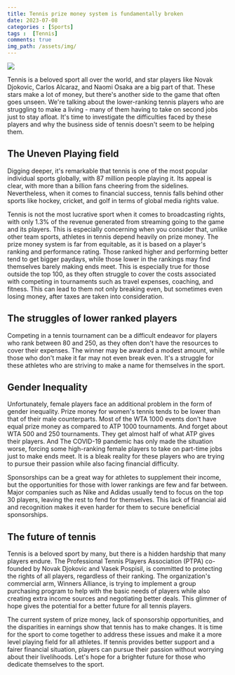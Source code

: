 ```yaml
---
title: Tennis prize money system is fundamentally broken
date: 2023-07-08
categories : [Sports]
tags :  [Tennis]
comments: true
img_path: /assets/img/
---
```

<img src="novak.jpeg">

Tennis is a beloved sport all over the world, and star players like Novak Djokovic, Carlos Alcaraz, and Naomi Osaka are a big part of that. These stars make a lot of money, but there's another side to the game that often goes unseen. We're talking about the lower-ranking tennis players who are struggling to make a living - many of them having to take on second jobs just to stay afloat. It's time to investigate the difficulties faced by these players and why the business side of tennis doesn't seem to be helping them.
## The Uneven Playing field

Digging deeper, it's remarkable that tennis is one of the most popular individual sports globally, with 87 million people playing it. Its appeal is clear, with more than a billion fans cheering from the sidelines. Nevertheless, when it comes to financial success, tennis falls behind other sports like hockey, cricket, and golf in terms of global media rights value.

Tennis is not the most lucrative sport when it comes to broadcasting rights, with only 1.3% of the revenue generated from streaming going to the game and its players. This is especially concerning when you consider that, unlike other team sports, athletes in tennis depend heavily on prize money. The prize money system is far from equitable, as it is based on a player's ranking and performance rating. Those ranked higher and performing better tend to get bigger paydays, while those lower in the rankings may find themselves barely making ends meet. This is especially true for those outside the top 100, as they often struggle to cover the costs associated with competing in tournaments such as travel expenses, coaching, and fitness. This can lead to them not only breaking even, but sometimes even losing money, after taxes are taken into consideration.
## The struggles of lower ranked players

Competing in a tennis tournament can be a difficult endeavor for players who rank between 80 and 250, as they often don't have the resources to cover their expenses. The winner may be awarded a modest amount, while those who don't make it far may not even break even. It's a struggle for these athletes who are striving to make a name for themselves in the sport.
## Gender Inequality

Unfortunately, female players face an additional problem in the form of gender inequality. Prize money for women's tennis tends to be lower than that of their male counterparts. Most of the WTA 1000 events don't have equal prize money as compared to ATP 1000 tournaments. And forget about WTA 500 and 250 tournaments. They get almost half of what ATP gives their players. And The COVID-19 pandemic has only made the situation worse, forcing some high-ranking female players to take on part-time jobs just to make ends meet. It is a bleak reality for these players who are trying to pursue their passion while also facing financial difficulty.

Sponsorships can be a great way for athletes to supplement their income, but the opportunities for those with lower rankings are few and far between. Major companies such as Nike and Adidas usually tend to focus on the top 30 players, leaving the rest to fend for themselves. This lack of financial aid and recognition makes it even harder for them to secure beneficial sponsorships.
## The future of tennis

Tennis is a beloved sport by many, but there is a hidden hardship that many players endure. The Professional Tennis Players Association (PTPA) co-founded by Novak Djokovic and Vasek Pospisil, is committed to protecting the rights of all players, regardless of their ranking. The organization's commercial arm, Winners Alliance, is trying to implement a group purchasing program to help with the basic needs of players while also creating extra income sources and negotiating better deals. This glimmer of hope gives the potential for a better future for all tennis players.

The current system of prize money, lack of sponsorship opportunities, and the disparities in earnings show that tennis has to make changes. It is time for the sport to come together to address these issues and make it a more level playing field for all athletes. If tennis provides better support and a fairer financial situation, players can pursue their passion without worrying about their livelihoods. Let's hope for a brighter future for those who dedicate themselves to the sport.